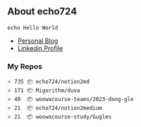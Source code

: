 ## About echo724

<pre><code>echo Hello World</code></pre>

- [Personal Blog](https://medium.com/@echo724)
- [Linkedin Profile](https://www.linkedin.com/in/echo724)

### My Repos
```
⭐️ 735 📦 echo724/notion2md
⭐️ 171 📦 Migorithm/duva
⭐️ 40  📦 woowacourse-teams/2023-dong-gle
⭐️ 21  📦 echo724/notion2medium
⭐️ 21  📦 woowacourse-study/Gugles
```
